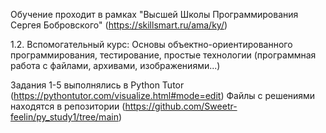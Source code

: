 Обучение проходит в рамках "Высшей Школы Программирования Сергея Бобровского" (https://skillsmart.ru/ama/ky/)

1.2. Вспомогательный курс: Основы объектно-ориентированного программирования, тестирование, простые технологии (программная работа с файлами, архивами, изображениями...)

  Задания 1-5 выполнялись в Python Tutor (https://pythontutor.com/visualize.html#mode=edit)
Файлы с решениями находятся в репозитории (https://github.com/Sweetr-feelin/py_study1/tree/main)
